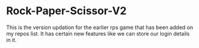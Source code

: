 # Rock-Paper-Scissor-V2
This is the version updation for the earlier rps game that has been added on my repos list. It has certain new features like we can store our login details in it. 
